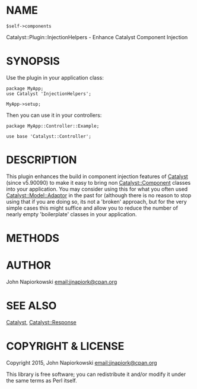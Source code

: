 # NAME

    $self->components
    

Catalyst::Plugin::InjectionHelpers - Enhance Catalyst Component Injection

# SYNOPSIS

Use the plugin in your application class:

    package MyApp;
    use Catalyst 'InjectionHelpers';

    MyApp->setup;

Then you can use it in your controllers:

    package MyApp::Controller::Example;

    use base 'Catalyst::Controller';

# DESCRIPTION

This plugin enhances the build in component injection features of [Catalyst](https://metacpan.org/pod/Catalyst)
(since v5.90090) to make it easy to bring non [Catalyst::Component](https://metacpan.org/pod/Catalyst::Component) classes
into your application.  You may consider using this for what you often used
[Catalyst::Model::Adaptor](https://metacpan.org/pod/Catalyst::Model::Adaptor) in the past for (although there is no reason to
stop using that if you are doing so, its not a 'broken' approach, but for the
very simple cases this might suffice and allow you to reduce the number of nearly
empty 'boilerplate' classes in your application.

# METHODS

# AUTHOR

John Napiorkowski [email:jjnapiork@cpan.org](email:jjnapiork@cpan.org)

# SEE ALSO

[Catalyst](https://metacpan.org/pod/Catalyst), [Catalyst::Response](https://metacpan.org/pod/Catalyst::Response)

# COPYRIGHT & LICENSE

Copyright 2015, John Napiorkowski [email:jjnapiork@cpan.org](email:jjnapiork@cpan.org)

This library is free software; you can redistribute it and/or modify it under
the same terms as Perl itself.
